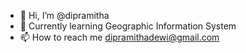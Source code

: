 - 👋 Hi, I’m @dipramitha
- 🌱 Currently learning Geographic Information System 
- 📫 How to reach me dipramithadewi@gmail.com

<!---
dipramitha/dipramitha is a ✨ special ✨ repository because its `README.md` (this file) appears on your GitHub profile.
You can click the Preview link to take a look at your changes.
--->
